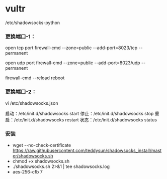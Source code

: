 # vultr

/etc/shadowsocks-python

### 更换端口-1：

open tcp port
firewall-cmd --zone=public --add-port=8023/tcp --permanent

open udp port
firewall-cmd --zone=public --add-port=8023/udp --permanent

firewall-cmd --reload
reboot

### 更换端口-2：

vi /etc/shadowsocks.json

启动：/etc/init.d/shadowsocks start
停止：/etc/init.d/shadowsocks stop
重启：/etc/init.d/shadowsocks restart
状态：/etc/init.d/shadowsocks status

### 安装

- wget --no-check-certificate https://raw.githubusercontent.com/teddysun/shadowsocks_install/master/shadowsocks.sh
- chmod +x shadowsocks.sh
- ./shadowsocks.sh 2>&1 | tee shadowsocks.log
- aes-256-cfb 7



 